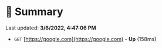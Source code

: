 # 📖 Summary
Last updated: **3/6/2022, 4:47:06 PM**

- `GET` [https://google.com](https://google.com) - **Up** (158ms)
